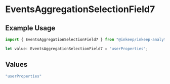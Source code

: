 # EventsAggregationSelectionField7

## Example Usage

```typescript
import { EventsAggregationSelectionField7 } from "@inkeep/inkeep-analytics/models/components";

let value: EventsAggregationSelectionField7 = "userProperties";
```

## Values

```typescript
"userProperties"
```
